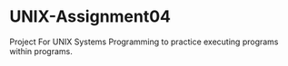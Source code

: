 UNIX-Assignment04
=================

Project For UNIX Systems Programming to practice executing programs within programs.
